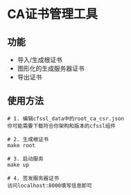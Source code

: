 # CA证书管理工具

## 功能

- 导入/生成根证书
- 图形化的生成服务器证书
- 导出证书

## 使用方法

```
# 1. 编辑cfssl_data中的root_ca_csr.json
你可能需要下载符合你架构和版本的cfssl组件

# 2. 生成根证书
make root

# 3. 启动服务
make up

# 4. 签发服务器证书
访问localhost:8000填写信息即可
```

